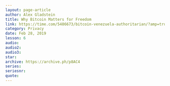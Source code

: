 ```yaml
---
layout: page-article
author: Alex Gladstein
title: Why Bitcoin Matters for Freedom
link: https://time.com/5486673/bitcoin-venezuela-authoritarian/?amp=true
category: Privacy
date: Feb 28, 2019
lesson: 6
audio: 
audio2: 
audio3: 
star: 
archive: https://archive.ph/p8AC4
series: 
seriesnr: 
quote: 
---
```

